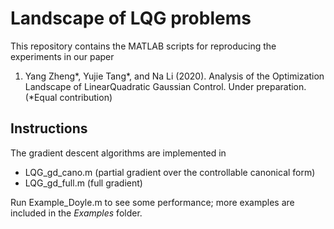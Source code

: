 # Landscape of LQG problems

This repository contains the MATLAB scripts for reproducing the experiments in our paper

1) Yang Zheng*, Yujie Tang*, and Na Li (2020). Analysis of the Optimization Landscape of LinearQuadratic Gaussian Control. Under preparation.  (*Equal contribution)
 

## Instructions
The gradient descent algorithms are implemented in 
* LQG_gd_cano.m (partial gradient over the controllable canonical form) 
* LQG_gd_full.m (full gradient)

Run Example_Doyle.m to see some performance; more examples are included in the *Examples* folder.
